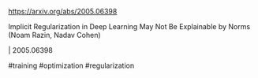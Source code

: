 https://arxiv.org/abs/2005.06398

Implicit Regularization in Deep Learning May Not Be Explainable by Norms (Noam Razin, Nadav Cohen)

| 2005.06398

#training #optimization #regularization 